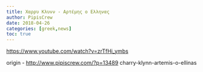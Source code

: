 ```yaml
---
title: Χαρρυ Κλυνν - Αρτέμης ο Ελληνας
author: PipisCrew
date: 2018-04-26
categories: [greek,news]
toc: true
---
```


https://www.youtube.com/watch?v=zrTfHi_ymbs

origin - http://www.pipiscrew.com/?p=13489 charry-klynn-artemis-o-ellinas